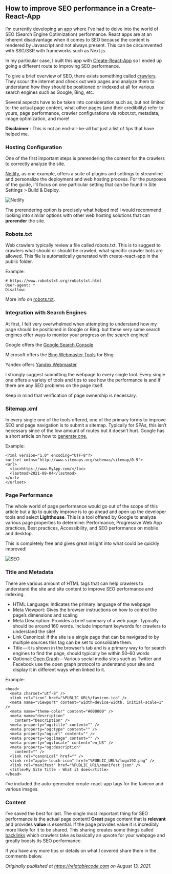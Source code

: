 ## How to improve SEO performance in a Create-React-App

I’m currently developing an [app](https://nuzlocke.netlify.app) where I’ve had to delve into the world of SEO (Search Engine Optimization) performance. React apps are at an inherent disadvantage when it comes to SEO because the content is rendered by Javascript and not always present. This can be circumvented with SSG/SSR with frameworks such as Next.js.

In my particular case, I built this app with [Create-React-App](https://create-react-app.dev/) so I ended up going a different route to improving SEO performance.

To give a brief overview of SEO, there exists something called [crawlers](https://en.wikipedia.org/wiki/Web_crawler). They scour the internet and check out web pages and analyze them to understand how they should be positioned or indexed at all for various search engines such as Google, Bing, etc.

Several aspects have to be taken into consideration such as, but not limited to: the actual page content, what other pages (and their credibility) refer to yours, page performance, crawler configurations via robot.txt, metadata, image optimization, and more!

**Disclaimer** : This is not an end-all-be-all but just a list of tips that have helped me.

### Hosting Configuration

One of the first important steps is prerendering the content for the crawlers to correctly analyze the site.

[Netlify](https://www.netlify.com/), as one example, offers a suite of plugins and settings to streamline and personalize the deployment and web hosting process. For the purposes of the guide, I’ll focus on one particular setting that can be found in Site Settings > Build & Deploy.

![Netlify](https://cdn.hashnode.com/res/hashnode/image/upload/v1649267373740/trJYurYD1.png)

The prerendering option is precisely what helped me! I would recommend looking into similar options with other web hosting solutions that can **prerender** the site.

### Robots.txt

Web crawlers typically review a file called robots.txt. This is to suggest to crawlers what should or should be crawled, what specific crawler bots are allowed. This file is automatically generated with create-react-app in the public folder.

Example:

```
# https://www.robotstxt.org/robotstxt.html
User-agent: *
Disallow:
```

More info on [robots.txt](https://developers.google.com/search/docs/advanced/robots/intro).

### Integration with Search Engines

At first, I felt very overwhelmed when attempting to understand how my page should be positioned in Google or Bing. but these very same search engines offer ways to monitor your progress on the search engines!

Google offers the [Google Search Console](https://search.google.com/search-console/about)

Microsoft offers the [Bing Webmaster Tools](https://www.bing.com/webmasters/home) for Bing

Yandex offers [Yandex Webmaster](https://webmaster.yandex.com)

I strongly suggest submitting the webpage to every single tool. Every single one offers a variety of tools and tips to see how the performance is and if there are any SEO problems on the page itself.

Keep in mind that verification of page ownership is necessary.

### Sitemap.xml

In every single one of the tools offered, one of the primary forms to improve SEO and page navigation is to submit a sitemap. Typically for SPAs, this isn’t necessary since of the low amount of routes but it doesn’t hurt. Google has a short article on how to [generate one.](https://developers.google.com/search/docs/advanced/sitemaps/build-sitemap)

Example:

```
<?xml version="1.0" encoding="UTF-8"?>
<urlset xmlns="http://www.sitemaps.org/schemas/sitemap/0.9">
<url>
  <loc>https://www.MyApp.com/</loc>
  <lastmod>2021-08-04</lastmod>
</url>
</urlset>
```

### Page Performance

The whole world of page performance would go out of the scope of this article but a tip to quickly improve is to go ahead and open up the developer tools and select **Lighthouse**. This is a tool offered by Google to analyze various page properties to determine: Performance, Progressive Web App practices, Best practices, Accessibility, and SEO performance on mobile and desktop.

This is completely free and gives great insight into what could be quickly improved!

![SEO](https://cdn.hashnode.com/res/hashnode/image/upload/v1649267374852/NV_eGAaRP.png)

### Title and Metadata

There are various amount of HTML tags that can help crawlers to understand the site and site content to improve SEO performance and indexing.

- HTML Language: Indicates the primary language of the webpage
- Meta Viewport: Gives the browser instructions on how to control the page’s dimensions and scaling
- Meta Description: Provides a brief summary of a web page. Typically should be around 160 words. Include important keywords for crawlers to understand the site!
- Link Canonical: if the site is a single page that can be navigated to by multiple sources this tag can be set to consolidate them.
- Title — it is shown in the browser’s tab and is a primary way to for search engines to find the page, should typically be within 50–60 words
- Optional: [Open Graph](https://ogp.me/) — Various social media sites such as Twitter and Facebook use the open graph protocol to understand your site and display it in different ways when linked to it.

Example:

```
<head>
  <meta charset="utf-8" />
  <link rel="icon" href="%PUBLIC_URL%/favicon.ico" />
  <meta name="viewport" content="width=device-width, initial-scale=1" />
  <meta name="theme-color" content="#000000" />
  <meta name="description"
    content="Description" />
  <meta property="og:title" content="" />
  <meta property="og:type" content="" />
  <meta property="og:url" content="" />
  <meta property="og:image" content="" />
  <meta property="og:locale" content="en_US" />
  <meta property="og:description"
    content="" />
  <link rel="canonical" href="" />
  <link rel="apple-touch-icon" href="%PUBLIC_URL%/logo192.png" />
  <link rel="manifest" href="%PUBLIC_URL%/manifest.json" />
  <title>My Site Title - What it does</title>
</head>
```

I’ve included the auto-generated create-react-app tags for the favicon and various images.

### Content

I’ve saved the best for last. The single most important thing for SEO performance is the actual page content! **Great** page content that is **relevant** and provides **value** is essential. If the page provides value it is incredibly more likely for it to be shared. This sharing creates some things called [backlinks](https://moz.com/learn/seo/backlinks) which crawlers take as basically an upvote for your webpage and greatly boosts its SEO performance.

If you have any more tips or details on what I covered share them in the comments below.

_Originally published at_ [_https://relatablecode.com_](https://relatablecode.com/how-to-improve-seo-performance-in-a-react-app/) _on August 13, 2021._
